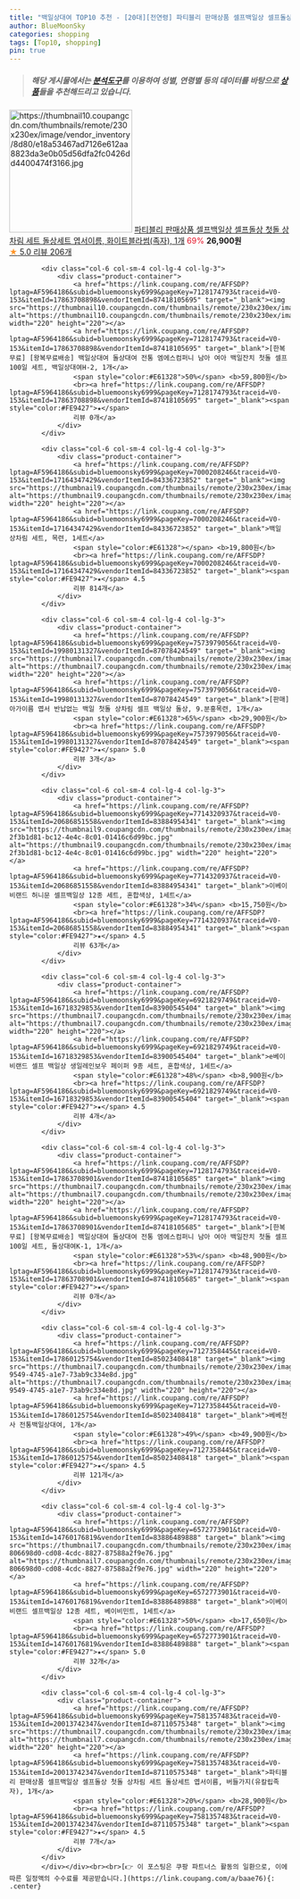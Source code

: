 ```yaml
---
title: "백일상대여 TOP10 추천 - [20대][전연령] 파티블리 판매상품 셀프백일상 셀프돌상 첫돌 상차림 세트 돌상세트 엽서이름, 화이트블라썸(족자), 1개"
author: BlueMoonSky
categories: shopping
tags: [Top10, shopping]
pin: true
---
```


> ##### 해당 게시물에서는 [**분석도구**](https://itemscout.io/)를 이용하여 **성별**, **연령별** 등의 데이터를 바탕으로 [**상품**](https://link.coupang.com/a/baae76)들을 추천해드리고 있습니다.
<div class="container"><div class="row">
            <div class="col-6 col-sm-4 col-lg-4 col-lg-3">
                <div class="product-container">
                    <a href="https://link.coupang.com/re/AFFSDP?lptag=AF5964186&subid=bluemoonsky6999&pageKey=7581357483&traceid=V0-153&itemId=20013742321&vendorItemId=87110575288" target="_blank"><img src="https://thumbnail10.coupangcdn.com/thumbnails/remote/230x230ex/image/vendor_inventory/8d80/e18a53467ad7126e612aa8823da3e0b05d56dfa2fc0426dd4400474f3166.jpg" alt="https://thumbnail10.coupangcdn.com/thumbnails/remote/230x230ex/image/vendor_inventory/8d80/e18a53467ad7126e612aa8823da3e0b05d56dfa2fc0426dd4400474f3166.jpg" width="220" height="220"></a>
                    <a href="https://link.coupang.com/re/AFFSDP?lptag=AF5964186&subid=bluemoonsky6999&pageKey=7581357483&traceid=V0-153&itemId=20013742321&vendorItemId=87110575288" target="_blank">파티블리 판매상품 셀프백일상 셀프돌상 첫돌 상차림 세트 돌상세트 엽서이름, 화이트블라썸(족자), 1개</a>
                    <span style="color:#E61328">69%</span> <b>26,900원</b>
                    <br><a href="https://link.coupang.com/re/AFFSDP?lptag=AF5964186&subid=bluemoonsky6999&pageKey=7581357483&traceid=V0-153&itemId=20013742321&vendorItemId=87110575288" target="_blank"><span style="color:#FE9427">★</span> 5.0
                    리뷰 206개</a>
                </div>
            </div>
            
            <div class="col-6 col-sm-4 col-lg-4 col-lg-3">
                <div class="product-container">
                    <a href="https://link.coupang.com/re/AFFSDP?lptag=AF5964186&subid=bluemoonsky6999&pageKey=7128174793&traceid=V0-153&itemId=17863708898&vendorItemId=87418105695" target="_blank"><img src="https://thumbnail10.coupangcdn.com/thumbnails/remote/230x230ex/image/vendor_inventory/d9f0/c20572bec9167632cb1c1824f9d1ca8c0298bcf70bc2f3a506b3cc909131.jpg" alt="https://thumbnail10.coupangcdn.com/thumbnails/remote/230x230ex/image/vendor_inventory/d9f0/c20572bec9167632cb1c1824f9d1ca8c0298bcf70bc2f3a506b3cc909131.jpg" width="220" height="220"></a>
                    <a href="https://link.coupang.com/re/AFFSDP?lptag=AF5964186&subid=bluemoonsky6999&pageKey=7128174793&traceid=V0-153&itemId=17863708898&vendorItemId=87418105695" target="_blank">[한복무료] [왕복무료배송] 백일상대여 돌상대여 전통 엠에스컴퍼니 남아 여아 백일잔치 첫돌 셀프 100일 세트, 백일상대여H-2, 1개</a>
                    <span style="color:#E61328">50%</span> <b>59,800원</b>
                    <br><a href="https://link.coupang.com/re/AFFSDP?lptag=AF5964186&subid=bluemoonsky6999&pageKey=7128174793&traceid=V0-153&itemId=17863708898&vendorItemId=87418105695" target="_blank"><span style="color:#FE9427">★</span> 
                    리뷰 0개</a>
                </div>
            </div>
            
            <div class="col-6 col-sm-4 col-lg-4 col-lg-3">
                <div class="product-container">
                    <a href="https://link.coupang.com/re/AFFSDP?lptag=AF5964186&subid=bluemoonsky6999&pageKey=7000208246&traceid=V0-153&itemId=17164347429&vendorItemId=84336723852" target="_blank"><img src="https://thumbnail9.coupangcdn.com/thumbnails/remote/230x230ex/image/rs_quotation_api/aobozuod/62212e49b0ae452a8921a38b7e911788.jpg" alt="https://thumbnail9.coupangcdn.com/thumbnails/remote/230x230ex/image/rs_quotation_api/aobozuod/62212e49b0ae452a8921a38b7e911788.jpg" width="220" height="220"></a>
                    <a href="https://link.coupang.com/re/AFFSDP?lptag=AF5964186&subid=bluemoonsky6999&pageKey=7000208246&traceid=V0-153&itemId=17164347429&vendorItemId=84336723852" target="_blank">백일 상차림 세트, 목련, 1세트</a>
                    <span style="color:#E61328"></span> <b>19,800원</b>
                    <br><a href="https://link.coupang.com/re/AFFSDP?lptag=AF5964186&subid=bluemoonsky6999&pageKey=7000208246&traceid=V0-153&itemId=17164347429&vendorItemId=84336723852" target="_blank"><span style="color:#FE9427">★</span> 4.5
                    리뷰 814개</a>
                </div>
            </div>
            
            <div class="col-6 col-sm-4 col-lg-4 col-lg-3">
                <div class="product-container">
                    <a href="https://link.coupang.com/re/AFFSDP?lptag=AF5964186&subid=bluemoonsky6999&pageKey=7573979056&traceid=V0-153&itemId=19980131327&vendorItemId=87078424549" target="_blank"><img src="https://thumbnail7.coupangcdn.com/thumbnails/remote/230x230ex/image/vendor_inventory/49ff/d53fe18953fc77060fc2fd501be3eca9d02a48b954408640f9d774a315b0.jpg" alt="https://thumbnail7.coupangcdn.com/thumbnails/remote/230x230ex/image/vendor_inventory/49ff/d53fe18953fc77060fc2fd501be3eca9d02a48b954408640f9d774a315b0.jpg" width="220" height="220"></a>
                    <a href="https://link.coupang.com/re/AFFSDP?lptag=AF5964186&subid=bluemoonsky6999&pageKey=7573979056&traceid=V0-153&itemId=19980131327&vendorItemId=87078424549" target="_blank">[판매] 아가이름 엽서 반납없는 백일 첫돌 상차림 셀프 백일상 돌상, 9.분홍목련, 1개</a>
                    <span style="color:#E61328">65%</span> <b>29,900원</b>
                    <br><a href="https://link.coupang.com/re/AFFSDP?lptag=AF5964186&subid=bluemoonsky6999&pageKey=7573979056&traceid=V0-153&itemId=19980131327&vendorItemId=87078424549" target="_blank"><span style="color:#FE9427">★</span> 5.0
                    리뷰 3개</a>
                </div>
            </div>
            
            <div class="col-6 col-sm-4 col-lg-4 col-lg-3">
                <div class="product-container">
                    <a href="https://link.coupang.com/re/AFFSDP?lptag=AF5964186&subid=bluemoonsky6999&pageKey=7714320937&traceid=V0-153&itemId=20686851558&vendorItemId=83884954341" target="_blank"><img src="https://thumbnail9.coupangcdn.com/thumbnails/remote/230x230ex/image/retail/images/1163855718442120-2f3b1d81-bc12-4e4c-8c01-01416c6d99bc.jpg" alt="https://thumbnail9.coupangcdn.com/thumbnails/remote/230x230ex/image/retail/images/1163855718442120-2f3b1d81-bc12-4e4c-8c01-01416c6d99bc.jpg" width="220" height="220"></a>
                    <a href="https://link.coupang.com/re/AFFSDP?lptag=AF5964186&subid=bluemoonsky6999&pageKey=7714320937&traceid=V0-153&itemId=20686851558&vendorItemId=83884954341" target="_blank">이베이비랜드 허니문 셀프백일상 12종 세트, 혼합색상, 1세트</a>
                    <span style="color:#E61328">34%</span> <b>15,750원</b>
                    <br><a href="https://link.coupang.com/re/AFFSDP?lptag=AF5964186&subid=bluemoonsky6999&pageKey=7714320937&traceid=V0-153&itemId=20686851558&vendorItemId=83884954341" target="_blank"><span style="color:#FE9427">★</span> 4.5
                    리뷰 63개</a>
                </div>
            </div>
            
            <div class="col-6 col-sm-4 col-lg-4 col-lg-3">
                <div class="product-container">
                    <a href="https://link.coupang.com/re/AFFSDP?lptag=AF5964186&subid=bluemoonsky6999&pageKey=6921829749&traceid=V0-153&itemId=16718329853&vendorItemId=83900545404" target="_blank"><img src="https://thumbnail7.coupangcdn.com/thumbnails/remote/230x230ex/image/rs_quotation_api/pgm8urze/e8f1da5dfb8c480f9f0eaa5975d5be9d.jpg" alt="https://thumbnail7.coupangcdn.com/thumbnails/remote/230x230ex/image/rs_quotation_api/pgm8urze/e8f1da5dfb8c480f9f0eaa5975d5be9d.jpg" width="220" height="220"></a>
                    <a href="https://link.coupang.com/re/AFFSDP?lptag=AF5964186&subid=bluemoonsky6999&pageKey=6921829749&traceid=V0-153&itemId=16718329853&vendorItemId=83900545404" target="_blank">e베이비랜드 셀프 백일상 생일레인보우 페이퍼 9종 세트, 혼합색상, 1세트</a>
                    <span style="color:#E61328">48%</span> <b>8,900원</b>
                    <br><a href="https://link.coupang.com/re/AFFSDP?lptag=AF5964186&subid=bluemoonsky6999&pageKey=6921829749&traceid=V0-153&itemId=16718329853&vendorItemId=83900545404" target="_blank"><span style="color:#FE9427">★</span> 4.5
                    리뷰 4개</a>
                </div>
            </div>
            
            <div class="col-6 col-sm-4 col-lg-4 col-lg-3">
                <div class="product-container">
                    <a href="https://link.coupang.com/re/AFFSDP?lptag=AF5964186&subid=bluemoonsky6999&pageKey=7128174793&traceid=V0-153&itemId=17863708901&vendorItemId=87418105685" target="_blank"><img src="https://thumbnail7.coupangcdn.com/thumbnails/remote/230x230ex/image/vendor_inventory/b277/e8d4ed758290f4798883fe5345f15dd30e62e937c67241b3f8658910671b.jpg" alt="https://thumbnail7.coupangcdn.com/thumbnails/remote/230x230ex/image/vendor_inventory/b277/e8d4ed758290f4798883fe5345f15dd30e62e937c67241b3f8658910671b.jpg" width="220" height="220"></a>
                    <a href="https://link.coupang.com/re/AFFSDP?lptag=AF5964186&subid=bluemoonsky6999&pageKey=7128174793&traceid=V0-153&itemId=17863708901&vendorItemId=87418105685" target="_blank">[한복무료] [왕복무료배송] 백일상대여 돌상대여 전통 엠에스컴퍼니 남아 여아 백일잔치 첫돌 셀프 100일 세트, 돌상대여K-1, 1개</a>
                    <span style="color:#E61328">53%</span> <b>48,900원</b>
                    <br><a href="https://link.coupang.com/re/AFFSDP?lptag=AF5964186&subid=bluemoonsky6999&pageKey=7128174793&traceid=V0-153&itemId=17863708901&vendorItemId=87418105685" target="_blank"><span style="color:#FE9427">★</span> 
                    리뷰 0개</a>
                </div>
            </div>
            
            <div class="col-6 col-sm-4 col-lg-4 col-lg-3">
                <div class="product-container">
                    <a href="https://link.coupang.com/re/AFFSDP?lptag=AF5964186&subid=bluemoonsky6999&pageKey=7127358445&traceid=V0-153&itemId=17860125754&vendorItemId=85023408418" target="_blank"><img src="https://thumbnail7.coupangcdn.com/thumbnails/remote/230x230ex/image/vendor_inventory/images/2018/01/07/1/6/025036b7-9549-4745-a1e7-73ab9c334e8d.jpg" alt="https://thumbnail7.coupangcdn.com/thumbnails/remote/230x230ex/image/vendor_inventory/images/2018/01/07/1/6/025036b7-9549-4745-a1e7-73ab9c334e8d.jpg" width="220" height="220"></a>
                    <a href="https://link.coupang.com/re/AFFSDP?lptag=AF5964186&subid=bluemoonsky6999&pageKey=7127358445&traceid=V0-153&itemId=17860125754&vendorItemId=85023408418" target="_blank">베베천사 전통백일상대여, 1개</a>
                    <span style="color:#E61328">49%</span> <b>49,900원</b>
                    <br><a href="https://link.coupang.com/re/AFFSDP?lptag=AF5964186&subid=bluemoonsky6999&pageKey=7127358445&traceid=V0-153&itemId=17860125754&vendorItemId=85023408418" target="_blank"><span style="color:#FE9427">★</span> 4.5
                    리뷰 121개</a>
                </div>
            </div>
            
            <div class="col-6 col-sm-4 col-lg-4 col-lg-3">
                <div class="product-container">
                    <a href="https://link.coupang.com/re/AFFSDP?lptag=AF5964186&subid=bluemoonsky6999&pageKey=6572773901&traceid=V0-153&itemId=14760176819&vendorItemId=83886489888" target="_blank"><img src="https://thumbnail7.coupangcdn.com/thumbnails/remote/230x230ex/image/retail/images/4006724297348316-806698d0-cd08-4cdc-8827-87588a2f9e76.jpg" alt="https://thumbnail7.coupangcdn.com/thumbnails/remote/230x230ex/image/retail/images/4006724297348316-806698d0-cd08-4cdc-8827-87588a2f9e76.jpg" width="220" height="220"></a>
                    <a href="https://link.coupang.com/re/AFFSDP?lptag=AF5964186&subid=bluemoonsky6999&pageKey=6572773901&traceid=V0-153&itemId=14760176819&vendorItemId=83886489888" target="_blank">이베이비랜드 셀프백일상 12종 세트, 베이비민트, 1세트</a>
                    <span style="color:#E61328">50%</span> <b>17,650원</b>
                    <br><a href="https://link.coupang.com/re/AFFSDP?lptag=AF5964186&subid=bluemoonsky6999&pageKey=6572773901&traceid=V0-153&itemId=14760176819&vendorItemId=83886489888" target="_blank"><span style="color:#FE9427">★</span> 5.0
                    리뷰 32개</a>
                </div>
            </div>
            
            <div class="col-6 col-sm-4 col-lg-4 col-lg-3">
                <div class="product-container">
                    <a href="https://link.coupang.com/re/AFFSDP?lptag=AF5964186&subid=bluemoonsky6999&pageKey=7581357483&traceid=V0-153&itemId=20013742347&vendorItemId=87110575348" target="_blank"><img src="https://thumbnail7.coupangcdn.com/thumbnails/remote/230x230ex/image/vendor_inventory/6164/f2e3d7f37ce35bf6d610e8d79343fbc51bdddd95ae0d0921b2687deafddf.jpg" alt="https://thumbnail7.coupangcdn.com/thumbnails/remote/230x230ex/image/vendor_inventory/6164/f2e3d7f37ce35bf6d610e8d79343fbc51bdddd95ae0d0921b2687deafddf.jpg" width="220" height="220"></a>
                    <a href="https://link.coupang.com/re/AFFSDP?lptag=AF5964186&subid=bluemoonsky6999&pageKey=7581357483&traceid=V0-153&itemId=20013742347&vendorItemId=87110575348" target="_blank">파티블리 판매상품 셀프백일상 셀프돌상 첫돌 상차림 세트 돌상세트 엽서이름, 버들가지(유칼립족자), 1개</a>
                    <span style="color:#E61328">20%</span> <b>28,900원</b>
                    <br><a href="https://link.coupang.com/re/AFFSDP?lptag=AF5964186&subid=bluemoonsky6999&pageKey=7581357483&traceid=V0-153&itemId=20013742347&vendorItemId=87110575348" target="_blank"><span style="color:#FE9427">★</span> 4.5
                    리뷰 7개</a>
                </div>
            </div>
            </div></div><br><br>[👉 이 포스팅은 쿠팡 파트너스 활동의 일환으로, 이에 따른 일정액의 수수료를 제공받습니다.](https://link.coupang.com/a/baae76){: .center}